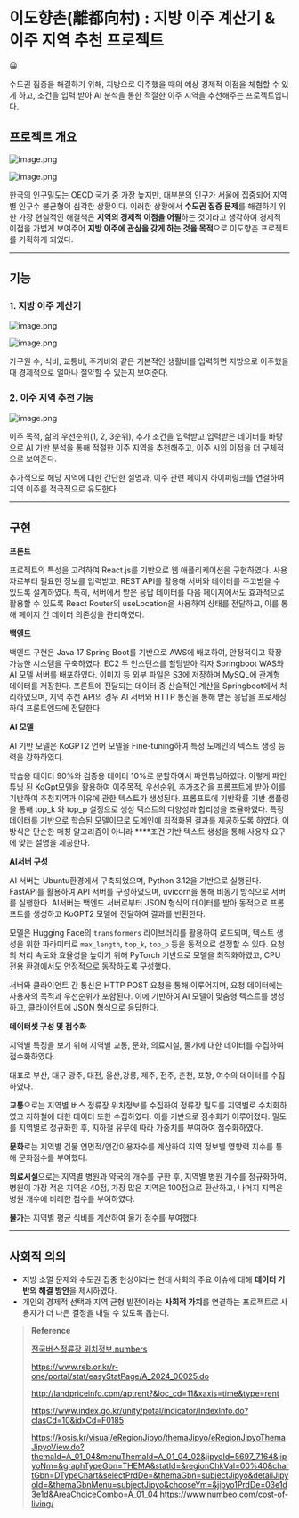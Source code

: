 # 이도향촌(離都向村) : 지방 이주 계산기 & 이주 지역 추천 프로젝트

<aside>
😀

수도권 집중을 해결하기 위해, 지방으로 이주했을 때의 예상 경제적 이점을 체험할 수 있게 하고, 조건을 입력 받아 AI 분석을 통한 적절한 이주 지역을 추천해주는 프로젝트입니다.

</aside>

## 프로젝트 개요

![image.png](https://prod-files-secure.s3.us-west-2.amazonaws.com/2b8f301c-d10b-4f79-aabe-2154552fd005/1f5d21e4-34f3-4a2c-940a-10b242476034/image.png)

![image.png](https://prod-files-secure.s3.us-west-2.amazonaws.com/2b8f301c-d10b-4f79-aabe-2154552fd005/611e1517-0106-4e8e-a5f9-c0cb1aa9bae1/image.png)

한국의 인구밀도는 OECD 국가 중 가장 높지만, 대부분의 인구가 서울에 집중되어 지역별 인구수 불균형이 심각한 상황이다. 이러한 상황에서 **수도권 집중 문제**를 해결하기 위한 가장 현실적인 해결책은 **지역의 경제적 이점을 어필**하는 것이라고 생각하여 경제적 이점을 가볍게 보여주어 **지방 이주에 관심을 갖게 하는 것을 목적**으로 이도향촌 프로젝트를 기획하게 되었다.

---

## 기능

### 1. 지방 이주 계산기

![image.png](https://prod-files-secure.s3.us-west-2.amazonaws.com/2b8f301c-d10b-4f79-aabe-2154552fd005/adfe7fbc-e0b0-41f3-9a67-cc3b8b9103bc/image.png)

![image.png](https://prod-files-secure.s3.us-west-2.amazonaws.com/2b8f301c-d10b-4f79-aabe-2154552fd005/ede3450b-bb06-4645-bb82-9d1d097509da/image.png)

가구원 수, 식비, 교통비, 주거비와 같은 기본적인 생활비를 입력하면 지방으로 이주했을 때 경제적으로 얼마나 절약할 수 있는지 보여준다.

### 2. 이주 지역 추천 기능

![image.png](https://prod-files-secure.s3.us-west-2.amazonaws.com/2b8f301c-d10b-4f79-aabe-2154552fd005/f7e5eaaa-386d-41ac-9d57-54434ff85450/image.png)

이주 목적, 삶의 우선순위(1, 2, 3순위), 추가 조건을 입력받고 입력받은 데이터를 바탕으로 AI 기반 분석을 통해 적절한 이주 지역을 추천해주고, 이주 시의 이점을 더 구체적으로 보여준다. 

추가적으로 해당 지역에 대한 간단한 설명과, 이주 관련 페이지 하이퍼링크를 연결하여 지역 이주를 적극적으로 유도한다.

---

## 구현

**프론트**

프로젝트의 특성을 고려하여 React.js를 기반으로 웹 애플리케이션을 구현하였다. 사용자로부터 필요한 정보를 입력받고, REST API를 활용해 서버와 데이터를 주고받을 수 있도록 설계하였다. 특히, 서버에서 받은 응답 데이터를 다음 페이지에서도 효과적으로 활용할 수 있도록 React Router의 useLocation을 사용하여 상태를 전달하고, 이를 통해 페이지 간 데이터 의존성을 관리하였다.

**백엔드**

백엔드 구현은 Java 17 Spring Boot를 기반으로 AWS에 배포하여, 안정적이고 확장 가능한 시스템을 구축하였다.  EC2 두 인스턴스를 할당받아 각자 Springboot WAS와 AI 모델 서버를 배포하였다. 이미지 등 외부 파일은 S3에 저장하며 MySQL에 관계형 데이터를 저장한다. 프론트에 전달되는 데이터 중 산술적인 계산을 Springboot에서 처리하였으며, 지역 추천 API의 경우 AI 서버와 HTTP 통신을 통해 받은 응답을 프로세싱하여 프론트엔드에 전달한다.

**AI 모델**

AI 기반 모델은 KoGPT2 언어 모델을 Fine-tuning하여 특정 도메인의 텍스트 생성 능력을 강화하였다.

학습용 데이터 90%와 검증용 데이터 10%로 분할하여서 파인튜닝하였다. 이렇게 파인튜닝 된 KoGpt모델을 활용하여 이주목적, 우선순위, 추가조건을 프롬프트에 받아 이를 기반하여 추천지역과 이유에 관한 텍스트가 생성된다. 프롬프트에 기반확률 기반 샘플링을 통해 top_k 와 top_p 설정으로 생성 텍스트의 다양성과 합리성을 조율하였다. 특정 데이터를 기반으로 학습된 모델이므로 도메인에 최적화된 결과를 제공하도록 하였다. 이 방식은 단순한 매칭 알고리즘이 아니라 ****조건 기반 텍스트 생성을 통해 사용자 요구에 맞는 설명을 제공한다.

**AI서버 구성**

AI 서버는 Ubuntu환경에서 구축되었으며, Python 3.12을 기반으로 실행된다. FastAPI를 활용하여 API 서버를 구성하였으며, uvicorn을 통해 비동기 방식으로 서버를 실행한다. AI서버는 백엔드 서버로부터 JSON 형식의 데이터를 받아 동적으로 프롬프트를 생성하고 KoGPT2 모델에 전달하여 결과를 반환한다.

모델은 Hugging Face의 `transformers` 라이브러리를 활용하여 로드되며, 텍스트 생성을 위한 파라미터로 `max_length`, `top_k`, `top_p` 등을 동적으로 설정할 수 있다. 요청의 처리 속도와 효율성을 높이기 위해 PyTorch 기반으로 모델을 최적화하였고, CPU 전용 환경에서도 안정적으로 동작하도록 구성했다.

서버와 클라이언트 간 통신은 HTTP POST 요청을 통해 이루어지며, 요청 데이터에는 사용자의 목적과 우선순위가 포함된다. 이에 기반하여 AI 모델이 맞춤형 텍스트를 생성하고, 클라이언트에 JSON 형식으로 응답한다. 

**데이터셋 구성 및 점수화**

지역별 특징을 보기 위해 지역별 교통, 문화, 의료시설, 물가에 대한 데이터를 수집하여 점수화하였다. 

대표로 부산, 대구 광주, 대전, 울산,강릉, 제주, 전주, 춘천, 포항, 여수의 데이터를 수집하였다.

**교통**으로는 지역별 버스 정류장 위치정보를 수집하여 정류장 밀도를 지역별로 수치화하였고 지하철에 대한 데이터 또한 수집하였다. 이를 기반으로 점수화가 이루어졌다. 밀도를 지역별로 정규화한 후, 지하철 유무에 따라 가중치를 부여하여 점수화하였다.

**문화**로는 지역별 건물 연면적/연간이용자수를 계산하여 지역 정보별 영향력 지수를 통해 문화점수를 부여했다.

**의료시설**으로는 지역별 병원과 약국의 개수를 구한 후, 지역별 병원 개수를 정규화하여, 병원이 가장 적은 지역은 40점, 가장 많은 지역은 100점으로 환산하고, 나머지 지역은 병원 개수에 비례한 점수를 부여하였다.

**물가**는 지역별 평균 식비를 계산하여 물가 점수를 부여했다.

---

## 사회적 의의

- 지방 소멸 문제와 수도권 집중 현상이라는 현대 사회의 주요 이슈에 대해 **데이터 기반의 해결 방안**을 제시하였다.
- 개인의 경제적 선택과 지역 균형 발전이라는 **사회적 가치**를 연결하는 프로젝트로 사용자가 더 나은 결정을 내릴 수 있도록 돕는다.

> **Reference**
> 
> 
> [전국버스정류장 위치정보.numbers](https://prod-files-secure.s3.us-west-2.amazonaws.com/2b8f301c-d10b-4f79-aabe-2154552fd005/8b8f3234-ef0c-45d2-808e-521214b4aeb2/%E1%84%8C%E1%85%A5%E1%86%AB%E1%84%80%E1%85%AE%E1%86%A8%E1%84%87%E1%85%A5%E1%84%89%E1%85%B3%E1%84%8C%E1%85%A5%E1%86%BC%E1%84%85%E1%85%B2%E1%84%8C%E1%85%A1%E1%86%BC_%E1%84%8B%E1%85%B1%E1%84%8E%E1%85%B5%E1%84%8C%E1%85%A5%E1%86%BC%E1%84%87%E1%85%A9.numbers)
> 
> https://www.reb.or.kr/r-one/portal/stat/easyStatPage/A_2024_00025.do
> 
> http://landpriceinfo.com/aptrent?&loc_cd=11&xaxis=time&type=rent
> 
> https://www.index.go.kr/unity/potal/indicator/IndexInfo.do?clasCd=10&idxCd=F0185
> 
> https://kosis.kr/visual/eRegionJipyo/themaJipyo/eRegionJipyoThemaJipyoView.do?themaId=A_01_04&menuThemaId=A_01_04_02&jipyoId=5697_7164&jipyoNm=&graphTypeGbn=THEMA&statId=&regionChkVal=00%40&chartGbn=DTypeChart&selectPrdDe=&themaGbn=subjectJipyo&detailJipyoId=&themaGbnMenu=subjectJipyo&chooseYm=&jipyo1PrdDe=03e1d3e1d&AreaChoiceCombo=A_01_04
> https://www.numbeo.com/cost-of-living/
>
